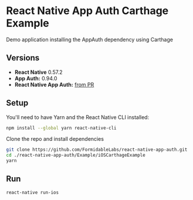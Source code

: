 # React Native App Auth Carthage Example

Demo application installing the AppAuth dependency using Carthage

## Versions
- **React Native** 0.57.2
- **App Auth:** 0.94.0
- **React Native App Auth:** [from PR](https://github.com/FormidableLabs/react-native-app-auth/pull/189)

## Setup

You'll need to have Yarn and the React Native CLI installed:

```sh
npm install --global yarn react-native-cli
```

Clone the repo and install dependencies

```sh
git clone https://github.com/FormidableLabs/react-native-app-auth.git
cd ./react-native-app-auth/Example/iOSCarthageExample
yarn
```

## Run

```
react-native run-ios
```
